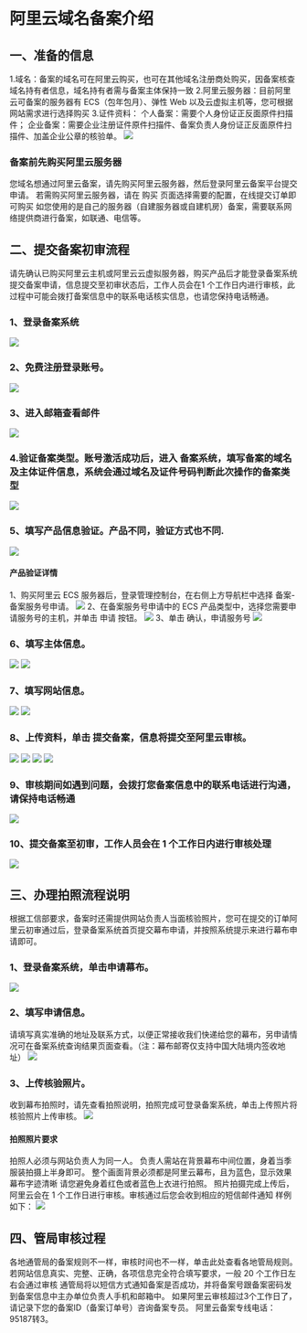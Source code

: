 # 阿里云域名备案介绍
## 一、准备的信息
1.域名：备案的域名可在阿里云购买，也可在其他域名注册商处购买，因备案核查域名持有者信息，域名持有者需与备案主体保持一致
2.阿里云服务器：目前阿里云可备案的服务器有 ECS（包年包月）、弹性 Web 以及云虚拟主机等，您可根据网站需求进行选择购买
3.证件资料：
个人备案：需要个人身份证正反面原件扫描件；
企业备案：需要企业注册证件原件扫描件、备案负责人身份证正反面原件扫描件、加盖企业公章的核验单。
![](1.jpg)
### 备案前先购买阿里云服务器
您域名想通过阿里云备案，请先购买阿里云服务器，然后登录阿里云备案平台提交申请。 
若需购买阿里云服务器，请在 购买 页面选择需要的配置，在线提交订单即可购买
如您使用的是自己的服务器（自建服务器或自建机房）备案，需要联系网络提供商进行备案，如联通、电信等。
## 二、提交备案初审流程
请先确认已购买阿里云主机或阿里云云虚拟服务器，购买产品后才能登录备案系统提交备案申请，信息提交至初审状态后，工作人员会在1 个工作日内进行审核，此过程中可能会拨打备案信息中的联系电话核实信息，也请您保持电话畅通。
### 1、登录备案系统
![](2.jpg)
### 2、免费注册登录账号。
![](3.jpg)
### 3、进入邮箱查看邮件
![](4.jpg)
### 4.验证备案类型。账号激活成功后，进入 备案系统，填写备案的域名及主体证件信息，系统会通过域名及证件号码判断此次操作的备案类型
![](5.jpg)
### 5、填写产品信息验证。产品不同，验证方式也不同.
![](6.jpg)
#### 产品验证详情
1、购买阿里云 ECS 服务器后，登录管理控制台，在右侧上方导航栏中选择 备案-备案服务号申请。
![](7.jpg)
2、在备案服务号申请中的 ECS 产品类型中，选择您需要申请服务号的主机，并单击 申请 按钮。
![](8.jpg)
3、单击 确认，申请服务号
![](9.jpg)
### 6、填写主体信息。
![](10,jpg)
![](11.jpg)
### 7、填写网站信息。
![](12.jpg)
![](13.jpg)
### 8、上传资料，单击 提交备案，信息将提交至阿里云审核。
![](14.jpg)
![](15.jpg)
![](16.jpg)
![](17.jpg)
### 9、审核期间如遇到问题，会拨打您备案信息中的联系电话进行沟通，请保持电话畅通
![](18.jpg)
### 10、提交备案至初审，工作人员会在 1 个工作日内进行审核处理
![](19.jpg)
## 三、办理拍照流程说明
根据工信部要求，备案时还需提供网站负责人当面核验照片，您可在提交的订单阿里云初审通过后，登录备案系统首页提交幕布申请，并按照系统提示来进行幕布申请即可。
### 1、登录备案系统，单击申请幕布。
![](20.jpg)
### 2、填写申请信息。
请填写真实准确的地址及联系方式，以便正常接收我们快递给您的幕布，另申请情况可在备案系统查询结果页面查看。（注：幕布邮寄仅支持中国大陆境内签收地址）
![](21.jpg)
### 3、上传核验照片。
收到幕布拍照时，请先查看拍照说明，拍照完成可登录备案系统，单击上传照片将核验照片上传审核。
![](22.jpg)
#### 拍照照片要求
拍照人必须与网站负责人为同一人。
负责人需站在背景幕布中间位置，身着当季服装拍摄上半身即可。
整个画面背景必须都是阿里云幕布，且为蓝色，显示效果幕布字迹清晰
请您避免身着红色或者蓝色上衣进行拍照。
照片拍摄完成上传后，阿里云会在 1 个工作日进行审核。审核通过后您会收到相应的短信邮件通知
样例如下：
![](23.jpg)
## 四、管局审核过程
各地通管局的备案规则不一样，审核时间也不一样，单击此处查看各地管局规则。
若网站信息真实、完整、正确，各项信息完全符合填写要求，一般 20 个工作日左右会通过审核
通管局将以短信方式通知备案是否成功，并将备案号跟备案密码发到备案信息中主办单位负责人手机和邮箱中。
如果阿里云审核超过3个工作日了，请记录下您的备案ID（备案订单号）咨询备案专员。
阿里云备案专线电话：95187转3。



